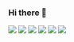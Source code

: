 ### Hi there 👋

<img src="https://img.shields.io/badge/HTML5-E34F26?style=flat-square&logo=HTML5&logoColor=white"/></a>
<img src="https://img.shields.io/badge/CSS3-1572B6?style=flat-square&logo=CSS3&logoColor=white"/></a>
<img src="https://img.shields.io/badge/Java-F7DF1E?style=flat-square&logo=Java&logoColor=white"/></a>
<img src="https://img.shields.io/badge/JSP-339933?style=flat-square&logo=JSP&logoColor=white"/></a>
<img src="https://img.shields.io/badge/Spring-47A248?style=flat-square&logo=MongoDB&logoColor=white"/></a>
<img src="https://img.shields.io/badge/OracleSQL-4479A1?style=flat-square&logo=OracleSQL&logoColor=white"/></a>
